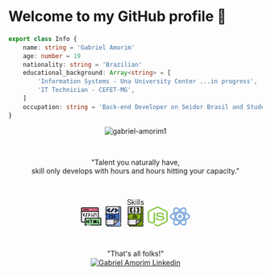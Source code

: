 <p align="center" style="text-align: center;">
<h1> Welcome to my GitHub profile 👋 </h1>
</p>

<!-- ABOUT OF ME -->
```ts
export class Info { 
    name: string = 'Gabriel Amorim'
    age: number = 19
    nationality: string = 'Brazilian'
    educational_background: Array<string> = [
        'Information Systems - Una University Center ...in progress',
        'IT Technician - CEFET-MG',
    ]
    occupation: string = 'Back-end Developer on Seidor Brasil and Student'
}
```

<p align="center">
    <img src="https://github-readme-stats.vercel.app/api?username=gabriel-amorim1&show_icons=true"
        alt="gabriel-amorim1" />
</p>

<!-- MOTIVATIONAL PHRASE -->
<br>
<p align="center">
    "Talent you naturally have, <br>skill only develops with hours and hours hitting your capacity."
</p>
<br>

<!-- Skills -->
<p align="center">
    Skills
    <br>
    <img align="center"
        src=".github/html.svg"
        alt="HTML" height="40" width="40" />
    <img align="center"
        src=".github/css.svg"
        alt="CSS" height="40" width="40" />
    <img align="center"
        src=".github/js.svg"
        alt="JavaScript" height="40" width="40" />
    <img align="center"
        src=".github/node.svg"
        alt="Node.js" height="40" width="40" />
    <img align="center"
        src=".github/react.svg"
        alt="React" height="40" width="40" />



</p>
<br>
<!-- FOOTER -->
<p align="center">
    "That's all folks!"
    <br>
    <a href="https://www.linkedin.com/in/gabriel-amorim-b51a5a1a6/" target="blank">
        <img align="center" src="https://cdn.jsdelivr.net/npm/simple-icons@3.0.1/icons/linkedin.svg"
            alt="Gabriel Amorim Linkedin" height="20" width="20" />
    </a>
</p>

